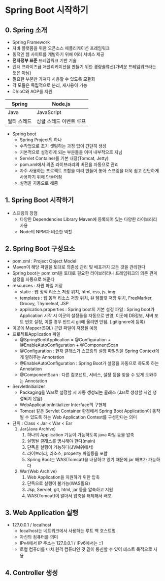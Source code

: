 # Spring Boot	시작하기

## 0. Spring 소개

- Spring Framework
- 자바 플랫폼을 위한 오픈소스 애플리케이션 프레임워크
- 동적인 웹 사이트를 개발하기 위해 여러 서비스 제공
- **전자정부 표준** 프레임워크 기반 기술
- 엔터 프라이즈급 애플리케이션을 만들기 위한 경량솔류션(가벼운 프레임워크라는 뜻은 아님)
- 필요한 부분만 가져다 사용할 수 있도록 모듈화
- 각 모듈은 독립적으로 분리, 재사용이 가능
- DI/IoC와 AOP를 지원

| Spring      | Node.js                 |
| ----------- | ----------------------- |
| Java        | JavaScript              |
| 멀티 스레드 | 싱글 스레드 이벤트 루프 |

- Spring boot
  - Spring Project의 하나
  - 수작업으로 초기 셋팅하는 과정 없이 간단히 생성
  - 기본적으로 설정하게 되는 부분들을 이미 내부적으로 지님
  - Servlet Container를 기본 내장(Tomcat, Jetty)
  - pom.xml에서 의존 라이브러리의 버전을 자동으로 관리
  - 자주 사용하는 프로젝트 조합을 미리 만들어 놓아 스프링을 더욱 쉽고 간단하게 사용하기 위해 만들어짐
  - 설정을 자동으로 해줌

## 1. Spring Boot 시작하기

- 스프링의 장점
  - 다양한 Dependencies Library Maven에 등록되어 있는 다양한 라이브러리 사용
  - Node의 NPM과 비슷한 역할

##  2. Spring Boot 구성요소

- pom.xml : Project Object Model
- Maven이 해당 파일을 토대로 의존성 관리 및 배포까지 모든 것을 관리한다
- Spring boot는 pom.xml을 토대로 필요한 라이브러리나 프레임워크의 의존 관계 설정을 자동으로 해준다
- resources : 자원 파일 저장
  - static : 웹 정적 리소스 저장 위치, html, css, js, img
  - templates : 웹 동적 리소스 저장 위치, 뷰 템플릿 저장 위치, FreeMarker, Groovy, Thymeleaf, JSP
  - application.properties : Spring boot의 기본 설정 파일 : Spring boot가 Application 시작 시 이곳의 설정들을 자동으로 반영, 이곳에 DB정보, 서버 포트 번호 설정, 이럴 경우 반드시 git에 올리면 안됨. (.gitignore에 등록)
- 이곳에 Mapper(SQL) 곤련 파일이 저장될 예정
- 프로젝트Application 파일
  - @SpringBootApplication = @Configuration + @EnableAutoConfiguration + @ComponentScan
  - @Configuration : 현재 클래스가 스프링의 설정 파일임을 Spring Context에게 알려주는 Annotation
  - @EnableAutoConfiguration : Spring Boot가 설정을 자동으로 하도록 하는 Annotation
  - @ComponentScan : 다른 컴포넌트, 서비스, 설정 등을 찾을 수 있게 도와주는 Annotation
- ServletInitializer
  - Packaging을 War로 설정할 시 자동 생성되는 클래스 (Jar로 생성할 시엔 생성되지 않음)
  - WebApplicationInitializer Interface의 구현체
  - Tomcat 같은 Servlet Container 환경에서 Spring Boot Application이 동작될 수 있도록 하는 Web Application Context를 구성한다는 의미
- 단위 : Class < Jar < War < Ear
  1. Jar(Java Archive)
     1. 하나의 Application 기능이 가능하도록 java 파일 등을 압축
     2. 실행될 클래스를 명시해야 한다(main)
     3. 단독을 실행이 가능하다(JVM위에서)
     4. 라이브러리, 리소스, property 파일등을 포함
     5. Spring Boot는 WAS(Tomcat)을 내장하고 있기 때문에 jar 배포가 가능하다
  2. War(Web Archive)
     1. Web Application을 지원하기 위한 압축
     2. 단독으로 실행이 불가능(WAS필요)
     3. Jsp, Servlet, git, html, jar 등을 압축하고 지원
     4. WAS(Tomcat)이 알아서 압축을 해제해서 배포

##  3. Web Application 실행

- 127.0.0.1 / localhost
  - localhost는 네트워크에서 사용하는 루트 백 호스트명
  - 자신의 컴퓨터를 의미
  - IPv4에서 IP 주소는 127.0.0.1 / IPv6에서는 ::1
  - 로컬 컴퓨터를 마치 원격 컴퓨터인 것 같이 통신할 수 있어 테스트 목적으로 사용

## 4. Controller 생성